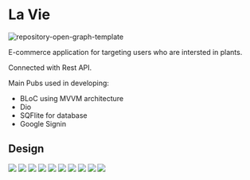 # La Vie

![repository-open-graph-template](https://user-images.githubusercontent.com/88054373/191556282-4d1cc8f1-8db9-4cb3-95a6-9531d310bdaf.png)


E-commerce application for targeting users who are intersted in plants.

Connected with Rest API.

Main Pubs used in developing: 
  - BLoC using MVVM architecture
  - Dio
  - SQFlite for database
  - Google Signin



## Design

<img src="https://user-images.githubusercontent.com/88054373/191559016-7397b9dc-f7e4-4be9-bf87-05981e0494a4.jpg">

<img src="https://user-images.githubusercontent.com/88054373/191559395-d86cfdea-afdc-4045-96a8-06a3ac823e24.jpg">

<img src="https://user-images.githubusercontent.com/88054373/191559738-b5e80b97-fb88-4a05-a0f6-3c692393a4f7.jpg">

<img src="https://user-images.githubusercontent.com/88054373/191559621-22ae37bc-5656-4841-9fbc-e35e503c67ab.jpg">

<img src="https://user-images.githubusercontent.com/88054373/191559854-99a582c2-18fb-4c85-a0a9-737e5fad7e38.jpg">

<img src="https://user-images.githubusercontent.com/88054373/191559918-fe940160-cb25-4e44-9e4f-fd5d362bff4c.jpg">

<img src="https://user-images.githubusercontent.com/88054373/191559968-6f81c959-aa93-4ef0-abea-78f1cf000a0b.jpg">

<img src="https://user-images.githubusercontent.com/88054373/191560178-3bdebc66-f125-405a-9bb8-68e2f0ed92be.jpg">

<img src="https://user-images.githubusercontent.com/88054373/191560070-59e51dd6-c918-4a9d-8b5c-587749db79a8.jpg">

<img src="https://user-images.githubusercontent.com/88054373/191560258-f0f3c99a-3c3a-4680-842c-dc50e3f786c1.jpg">
